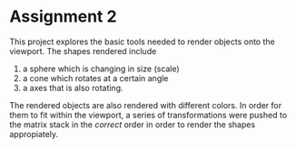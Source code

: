 # Assignment 2
This project explores the basic tools needed to render objects 
onto the viewport. The shapes rendered include 

1. a sphere which is changing in size (scale)
2. a cone which rotates at a certain angle
3. a axes that is also rotating. 

The rendered objects are also rendered with different colors.
In order for them to fit within the viewport, a series of transformations
were pushed to the matrix stack in the *correct* order in order to 
render the shapes appropiately.
